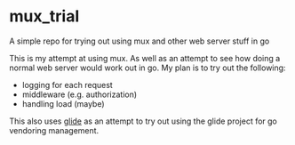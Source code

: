 # mux_trial
A simple repo for trying out using mux and other web server stuff in go

This is my attempt at using mux. As well as an attempt to see how doing a normal
web server would work out in go. My plan is to try out the following:

* logging for each request
* middleware (e.g. authorization)
* handling load (maybe)

This also uses [glide](https://glide.sh/) as an attempt to try out using the glide project for
go vendoring management.
